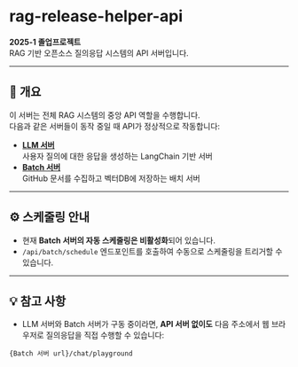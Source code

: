 # rag-release-helper-api

**2025-1 졸업프로젝트**  
RAG 기반 오픈소스 질의응답 시스템의 API 서버입니다.

---

## 🧩 개요

이 서버는 전체 RAG 시스템의 중앙 API 역할을 수행합니다.  
다음과 같은 서버들이 동작 중일 때 API가 정상적으로 작동합니다:

- **[LLM 서버](https://github.com/yuseunggeun/rag-release-helper-llm)**  
  사용자 질의에 대한 응답을 생성하는 LangChain 기반 서버
- **[Batch 서버](https://github.com/yuseunggeun/rag-release-helper-batch)**  
  GitHub 문서를 수집하고 벡터DB에 저장하는 배치 서버

---
## ⚙️ 스케줄링 안내

- 현재 **Batch 서버의 자동 스케줄링은 비활성화**되어 있습니다.
- `/api/batch/schedule` 엔드포인트를 호출하여 수동으로 스케줄링을 트리거할 수 있습니다.

---

## 💡 참고 사항

- LLM 서버와 Batch 서버가 구동 중이라면, **API 서버 없이도** 다음 주소에서 웹 브라우저로 질의응답을 직접 수행할 수 있습니다:

```
{Batch 서버 url}/chat/playground
```


